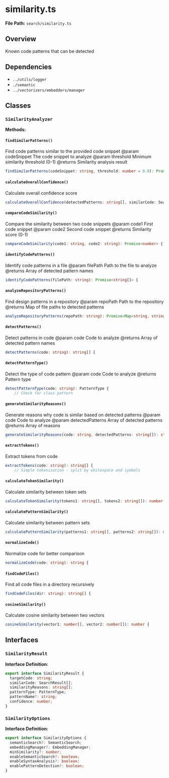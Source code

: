 # similarity.ts

**File Path:** `search/similarity.ts`

## Overview

Known code patterns that can be detected

## Dependencies

- `../utils/logger`
- `./semantic`
- `../vectorizers/embedders/manager`

## Classes

### `SimilarityAnalyzer`

**Methods:**

#### `findSimilarPatterns()`

Find code patterns similar to the provided code snippet
@param codeSnippet The code snippet to analyze
@param threshold Minimum similarity threshold (0-1)
@returns Similarity analysis result

```typescript
findSimilarPatterns(codeSnippet: string, threshold: number = 0.8): Promise<SimilarityResult> {
```

#### `calculateOverallConfidence()`

Calculate overall confidence score

```typescript
calculateOverallConfidence(detectedPatterns: string[], similarCode: SearchResult[]): number {
```

#### `compareCodeSimilarity()`

Compare the similarity between two code snippets
@param code1 First code snippet
@param code2 Second code snippet
@returns Similarity score (0-1)

```typescript
compareCodeSimilarity(code1: string, code2: string): Promise<number> {
```

#### `identifyCodePatterns()`

Identify code patterns in a file
@param filePath Path to the file to analyze
@returns Array of detected pattern names

```typescript
identifyCodePatterns(filePath: string): Promise<string[]> {
```

#### `analyzeRepositoryPatterns()`

Find design patterns in a repository
@param repoPath Path to the repository
@returns Map of file paths to detected patterns

```typescript
analyzeRepositoryPatterns(repoPath: string): Promise<Map<string, string[]>> {
```

#### `detectPatterns()`

Detect patterns in code
@param code Code to analyze
@returns Array of detected pattern names

```typescript
detectPatterns(code: string): string[] {
```

#### `detectPatternType()`

Detect the type of code pattern
@param code Code to analyze
@returns Pattern type

```typescript
detectPatternType(code: string): PatternType {
    // Check for class pattern
```

#### `generateSimilarityReasons()`

Generate reasons why code is similar based on detected patterns
@param code Code to analyze
@param detectedPatterns Array of detected patterns
@returns Array of reasons

```typescript
generateSimilarityReasons(code: string, detectedPatterns: string[]): string[] {
```

#### `extractTokens()`

Extract tokens from code

```typescript
extractTokens(code: string): string[] {
    // Simple tokenization - split by whitespace and symbols
```

#### `calculateTokenSimilarity()`

Calculate similarity between token sets

```typescript
calculateTokenSimilarity(tokens1: string[], tokens2: string[]): number {
```

#### `calculatePatternSimilarity()`

Calculate similarity between pattern sets

```typescript
calculatePatternSimilarity(patterns1: string[], patterns2: string[]): number {
```

#### `normalizeCode()`

Normalize code for better comparison

```typescript
normalizeCode(code: string): string {
```

#### `findCodeFiles()`

Find all code files in a directory recursively

```typescript
findCodeFiles(dir: string): string[] {
```

#### `cosineSimilarity()`

Calculate cosine similarity between two vectors

```typescript
cosineSimilarity(vector1: number[], vector2: number[]): number {
```

## Interfaces

### `SimilarityResult`

**Interface Definition:**

```typescript
export interface SimilarityResult {
  targetCode: string;
  similarCode: SearchResult[];
  similarityReasons: string[];
  patternType: PatternType;
  patternName?: string;
  confidence: number;
}
```

### `SimilarityOptions`

**Interface Definition:**

```typescript
export interface SimilarityOptions {
  semanticSearch?: SemanticSearch;
  embeddingManager?: EmbeddingManager;
  minSimilarity?: number;
  enableSemanticSearch?: boolean;
  enableSyntaxAnalysis?: boolean;
  enablePatternDetection?: boolean;
}
```

